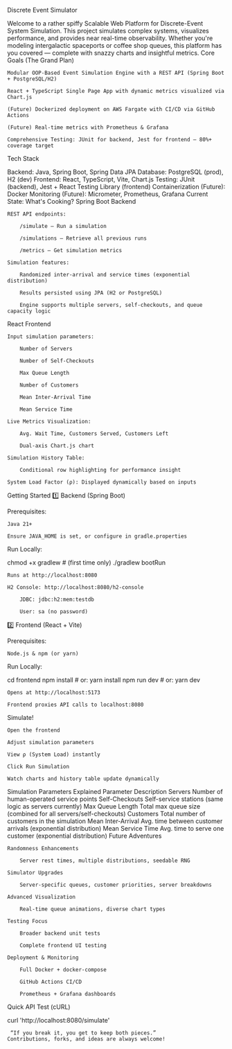 Discrete Event Simulator 

Welcome to a rather spiffy Scalable Web Platform for Discrete-Event System Simulation. This project simulates complex systems, visualizes performance, and provides near real-time observability. Whether you're modeling intergalactic spaceports or coffee shop queues, this platform has you covered — complete with snazzy charts and insightful metrics.
 Core Goals (The Grand Plan)

    Modular OOP-Based Event Simulation Engine with a REST API (Spring Boot + PostgreSQL/H2)

    React + TypeScript Single Page App with dynamic metrics visualized via Chart.js

    (Future) Dockerized deployment on AWS Fargate with CI/CD via GitHub Actions

    (Future) Real-time metrics with Prometheus & Grafana

    Comprehensive Testing: JUnit for backend, Jest for frontend — 80%+ coverage target

 Tech Stack

Backend: Java, Spring Boot, Spring Data JPA
Database: PostgreSQL (prod), H2 (dev)
Frontend: React, TypeScript, Vite, Chart.js
Testing: JUnit (backend), Jest + React Testing Library (frontend)
Containerization (Future): Docker
Monitoring (Future): Micrometer, Prometheus, Grafana
 Current State: What's Cooking?
 Spring Boot Backend

    REST API endpoints:

        /simulate – Run a simulation

        /simulations – Retrieve all previous runs

        /metrics – Get simulation metrics

    Simulation features:

        Randomized inter-arrival and service times (exponential distribution)

        Results persisted using JPA (H2 or PostgreSQL)

        Engine supports multiple servers, self-checkouts, and queue capacity logic

 React Frontend

    Input simulation parameters:

        Number of Servers

        Number of Self-Checkouts

        Max Queue Length

        Number of Customers

        Mean Inter-Arrival Time

        Mean Service Time

    Live Metrics Visualization:

        Avg. Wait Time, Customers Served, Customers Left

        Dual-axis Chart.js chart

    Simulation History Table:

        Conditional row highlighting for performance insight

    System Load Factor (ρ): Displayed dynamically based on inputs

 Getting Started
1️⃣ Backend (Spring Boot)

Prerequisites:

    Java 21+

    Ensure JAVA_HOME is set, or configure in gradle.properties

Run Locally:

chmod +x gradlew      # (first time only)
./gradlew bootRun

    Runs at http://localhost:8080

    H2 Console: http://localhost:8080/h2-console

        JDBC: jdbc:h2:mem:testdb

        User: sa (no password)

2️⃣ Frontend (React + Vite)

Prerequisites:

    Node.js & npm (or yarn)

Run Locally:

cd frontend
npm install       # or: yarn install
npm run dev       # or: yarn dev

    Opens at http://localhost:5173

    Frontend proxies API calls to localhost:8080

 Simulate!

    Open the frontend

    Adjust simulation parameters

    View ρ (System Load) instantly

    Click Run Simulation

    Watch charts and history table update dynamically

 Simulation Parameters Explained
Parameter	Description
Servers	Number of human-operated service points
Self-Checkouts	Self-service stations (same logic as servers currently)
Max Queue Length	Total max queue size (combined for all servers/self-checkouts)
Customers	Total number of customers in the simulation
Mean Inter-Arrival	Avg. time between customer arrivals (exponential distribution)
Mean Service Time	Avg. time to serve one customer (exponential distribution)
 Future Adventures

    Randomness Enhancements

        Server rest times, multiple distributions, seedable RNG

    Simulator Upgrades

        Server-specific queues, customer priorities, server breakdowns

    Advanced Visualization

        Real-time queue animations, diverse chart types

    Testing Focus

        Broader backend unit tests

        Complete frontend UI testing

    Deployment & Monitoring

        Full Docker + docker-compose

        GitHub Actions CI/CD

        Prometheus + Grafana dashboards

 Quick API Test (cURL)

curl 'http://localhost:8080/simulate'

     “If you break it, you get to keep both pieces.”
    Contributions, forks, and ideas are always welcome!
